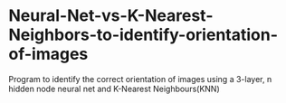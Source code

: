 # Neural-Net-vs-K-Nearest-Neighbors-to-identify-orientation-of-images
Program to identify the correct orientation of images using a 3-layer, n hidden node neural net and K-Nearest Neighbours(KNN)

